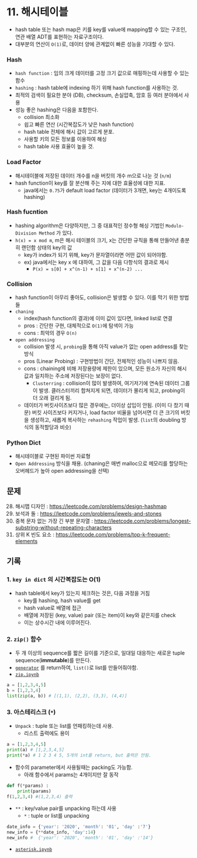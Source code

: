 # 11. 해시테이블

- hash table 또는 hash map은 키를 key를 value에 mapping할 수 있는 구조인, 연관 배열 ADT를 표현하는 자료구조이다.
- 대부분의 연산이 `O(1)`로, 데이터 양에 관계없이 빠른 성능을 기대할 수 있다.

### Hash

- `hash function` : 임의 크게 데이터를 고정 크기 값으로 매핑하는데 사용할 수 있는 함수
- `hashing` : hash table에 indexing 하기 위해 hash function를 사용하는 것.
- 최적의 검색이 필요한 분야 (DB), checksum, 손실압축, 암호 등 여러 분야에서 사용
- 성능 좋은 hashing은 다음을 포함한다.
  - collision 최소화
  - 쉽고 빠른 연산 (시간복잡도가 낮은 hash function)
  - hash table 전체에 해시 값이 고르게 분포.
  - 사용할 키의 모든 정보를 이용하여 해싱
  - hash table 사용 효율이 높을 것.

### Load Factor

- 해시테이블에 저장된 데이터 개수를 n을 버킷의 개수 m으로 나눈 것 (`n/m`)
- hash function이 key를 잘 분산해 주는 지에 대한 효율성에 대한 지표.
  - java에서는 `0.75`가 default load factor (데이터가 3개면, key는 4개이도록 hashing)

### Hash fucntion

- hashing algorithm은 다양하지만, 그 중 대표적인 정수형 해싱 기법인 `Modulo-Division Method` 가 있다.
- `h(x) = x mod m`, m은 해시 테이블의 크기, x는 간단한 규칙을 통해 만들어낸 충분히 랜던함 상태의 key의 값
  - key가 index가 되기 위해, key가 문자열이라면 어떤 값이 되어야함.
  - ex) java에서는 key x 에 대하여, 그 값을 다음 다항식의 결과로 제시
    - `P(x) = s[0] + x^(n-1) + s[1] + x^(n-2) ...`

### Collision

- hash function이 아무리 좋아도, collision은 발생할 수 있다. 이를 막기 위한 방법들
- `chaning`
  - index(hash function의 결과)에 이미 값이 있다면, linked list로 연결
  - pros : 간단한 구현, 대체적으로 `O(1)`에 탐색이 가능
  - cons : 최악의 경우 `O(n)`
- `open addressing`
  - collision 발생 시, `probing`을 통해 아직 value가 없는 open address를 찾는 방식
  - pros (Linear Probing) : 구현방법이 간단, 전체적인 성능이 나쁘지 않음.
  - cons : chaining에 비해 저장용량에 제한이 있으며, 모든 원소가 자신의 해시값과 일치하는 주소에 저장된다는 보장이 없다.
    - `Clusterring` : collision이 많이 발생하여, 여기저기에 연속된 데이터 그룹이 발생. 클러스터끼리 합쳐지게 되면, 데이터가 몰리게 되고, probing이 더 오래 걸리게 됨.
  - 데이터가 버킷사이즈보다 많은 경우에는, 더이상 삽입이 안됨. (이미 다 찼기 때문) 버킷 사이즈보다 커지거나, load factor 비율을 넘어서면 더 큰 크기의 버킷을 생성하고, 새롭게 복사하는 `rehashing` 작업이 발생. (`list`의 doubling 방식의 동적할당과 비슷)

### Python Dict

- 해시테이블로 구현된 파이썬 자료형
- `Open Addressing` 방식을 채용. (chaning은 매번 malloc으로 메모리를 할당하는 오버헤드가 높아 open addressing을 선택)

## 문제

28. 해시맵 디자인 : https://leetcode.com/problems/design-hashmap
29. 보석과 돌 : https://leetcode.com/problems/jewels-and-stones
30. 중복 문자 없는 가장 긴 부분 문자열 : https://leetcode.com/problems/longest-substring-without-repeating-characters
31. 상위 K 빈도 요소 : https://leetcode.com/problems/top-k-frequent-elements

## 기록

### 1. `key in dict` 의 시간복잡도는 O(1)

- hash table에서 key가 있는지 체크하는 것은, 다음 과정을 거침
  - key를 hashing, hash value를 get
  - hash value로 배열에 접근
  - 배열에 저장된 (key, value) pair (또는 item)이 key와 같은지를 check
  - 이는 상수시간 내에 이루어진다.

### 2. `zip()` 함수

- 두 개 이상의 sequence를 짧은 길이를 기준으로, 일대일 대응하는 새로운 tuple sequence(**immutable**)를 만든다.
- [`generator`](../3_파이썬/generator_range.ipynb) 를 return하여, `list()`로 list를 만들어줘야함.
- [`zip.ipynb`](./zip.ipynb)

```python
a = [1,2,3,4,5]
b = [1,2,3,4]
list(zip(a, b)) # [(1,1), (2,2), (3,3), (4,4)]
```

### 3. 아스테리스크 (`*`)

- `Unpack` : tuple 또는 list를 언패킹하는데 사용.
  - 리스트 출력에도 용이

```python
a = [1,2,3,4,5]
print(a) # [1,2,3,4,5]
print(*a) # 1 2 3 4 5, 5개의 int를 return, but 출력은 안됨.
```

- 함수의 parameter에서 사용될때는 packing도 가능함.
  - 아래 함수에서 params는 4개이지만 잘 동작

```python
def f(*params) :
    print(params)
f(1,2,3,4) #(1,2,3,4) 출력
```

- `**` : key/value pair를 unpacking 하는데 사용
  - `*` : tuple or list를 unpacking

```python
date_info = {'year': '2020', 'month': '01', 'day' :'7'}
new_info = {**date_info, 'day':14}
new_info #  {'year': '2020', 'month': '01', 'day' :'14'}
```

- [`asterisk.ipynb`](./asterisk.ipynb)
